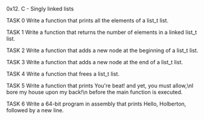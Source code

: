 0x12. C - Singly linked lists

TASK 0 Write a function that prints all the elements of a list_t list.

TASK 1 Write a function that returns the number of elements in a linked list_t list.

TASK 2 Write a function that adds a new node at the beginning of a list_t list.

TASK 3 Write a function that adds a new node at the end of a list_t list.

TASK 4 Write a function that frees a list_t list.

TASK 5 Write a function that prints You're beat! and yet, you must allow,\nI bore my house upon my back!\n before the main function is executed.

TASK 6 Write a 64-bit program in assembly that prints Hello, Holberton, followed by a new line.

